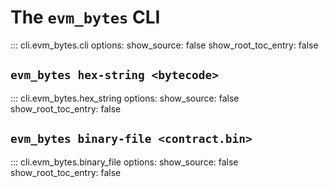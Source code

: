 # The `evm_bytes` CLI

::: cli.evm_bytes.cli
    options:
        show_source: false
        show_root_toc_entry: false

## `evm_bytes hex-string <bytecode>`

::: cli.evm_bytes.hex_string
    options:
        show_source: false
        show_root_toc_entry: false

## `evm_bytes binary-file <contract.bin>`

::: cli.evm_bytes.binary_file
    options:
        show_source: false
        show_root_toc_entry: false
